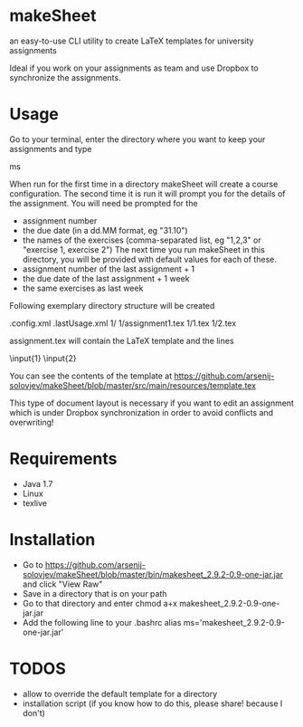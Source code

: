 makeSheet
=========

an easy-to-use CLI utility to create LaTeX templates for university assignments

Ideal if you work on your assignments as team and use Dropbox to synchronize the assignments.

Usage
=========

Go to your terminal, enter the directory where you want to keep your assignments and type
  
  ms

When run for the first time in a directory makeSheet will create a course configuration.
The second time it is run it will prompt you for the details of the assignment.
You will need be prompted for the
* assignment number
* the due date (in a dd.MM format, eg "31.10")
* the names of the exercises (comma-separated list, eg "1,2,3" or "exercise 1, exercise 2")
The next time you run makeSheet in this directory, you will be provided with default values for each
of these.
* assignment number of the last assignment + 1
* the due date of the last assignment + 1 week
* the same exercises as last week


Following exemplary directory structure will be created

  .config.xml
  .lastUsage.xml
  1/
  1/assignment1.tex
  1/1.tex
  1/2.tex
  
assignment.tex will contain the LaTeX template and the lines

  \input{1}
  \input{2}

You can see the contents of the template at https://github.com/arsenij-solovjev/makeSheet/blob/master/src/main/resources/template.tex

This type of document layout is necessary if you want to edit an assignment which is under 
Dropbox synchronization in order to avoid conflicts and overwriting!


Requirements
=========
* Java 1.7
* Linux
* texlive 

Installation
=========

* Go to https://github.com/arsenij-solovjev/makeSheet/blob/master/bin/makesheet_2.9.2-0.9-one-jar.jar and click "View Raw"
* Save in a directory that is on your path
* Go to that directory and enter
  chmod a+x makesheet_2.9.2-0.9-one-jar.jar
* Add the following line to your .bashrc
  alias ms='makesheet_2.9.2-0.9-one-jar.jar'

TODOS
=========
* allow to override the default template for a directory 
* installation script (if you know how to do this, please share! because I don't)
